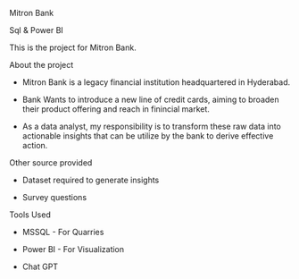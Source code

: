 Mitron Bank

Sql & Power BI

This is the project for Mitron Bank.

About the project

* Mitron Bank is a legacy financial institution headquartered in Hyderabad.
  
* Bank Wants to introduce a new line of credit cards, aiming to broaden their
  product offering and reach in finincial market.
  
* As a data analyst, my responsibility is to transform these raw data into
  actionable insights that can be utilize by the bank to derive effective action.

Other source provided

* Dataset required to generate insights
  
* Survey questions

Tools Used
*  MSSQL - For Quarries

*  Power BI - For Visualization

*  Chat GPT 
  

